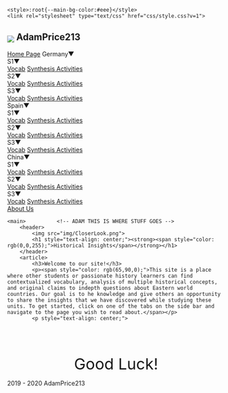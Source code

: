 <!DOCTYPE html>
<html lang="en-US">
<head>
	<script data-ad-client="ca-pub-5095957516234651" async src="https://pagead2.googlesyndication.com/pagead/js/adsbygoogle.js"></script>
	<link rel="icon" type="image/png" href="/img/favicon-32x32.png" sizes="32x32" />
	<link rel="icon" type="image/png" href="/img/favicon-16x16.png" sizes="16x16" />
	<title>Home - AdamPrice213</title>
	<meta charset="UTF-8">
	<meta name="description" content="">
	<meta name="keywords" content="">
	<meta name="author" content="Preston Corless, Adam Price">
	<meta name="viewport" content="width=device-width, initial-scale=1">
	<link rel="stylesheet" href="https://fonts.googleapis.com/css?family=Roboto">
	<link rel="stylesheet" href="https://fonts.googleapis.com/css?family=Montserrat">

	<style>:root{--main-bg-color:#eee}</style>
	<link rel="stylesheet" type="text/css" href="css/style.css?v=1">
</head>
<body>
	<aside>
		<h2><img src="/img/favicon-32x32.png" style="vertical-align:text-bottom"> AdamPrice213</h2>
		<a href="/">Home Page</a>
	<a class="dropdown-btn">Germany<span>▼</span></a>
		<div class="dropdown-container">
			<a class="dropdown-btn">S1<span>▼</span></a>
			<div class="dropdown-container">
				<a href="/germany/s1/vocab">Vocab</a>
				<a href="/germany/s1/synth-act">Synthesis Activities</a>
			</div>
			<a class="dropdown-btn">S2<span>▼</span></a>
			<div class="dropdown-container">
				<a href="/germany/s2/vocab">Vocab</a>
				<a href="/germany/s2/synth-act">Synthesis Activities</a>
			</div>
			<a class="dropdown-btn">S3<span>▼</span></a>
			<div class="dropdown-container">
				<a href="/germany/s3/vocab">Vocab</a>
				<a href="/germany/s3/synth-act">Synthesis Activities</a>
			</div>
		</div>
		<a class="dropdown-btn">Spain<span>▼</span></a>
		<div class="dropdown-container">
			<a class="dropdown-btn">S1<span>▼</span></a>
			<div class="dropdown-container">
				<a href="/spain/s1/vocab">Vocab</a>
				<a href="/spain/s1/synth-act">Synthesis Activities</a>
			</div>
			<a class="dropdown-btn">S2<span>▼</span></a>
			<div class="dropdown-container">
				<a href="/spain/s2/vocab">Vocab</a>
				<a href="/spain/s2/synth-act">Synthesis Activities</a>
			</div>
			<a class="dropdown-btn">S3<span>▼</span></a>
			<div class="dropdown-container">
				<a href="/spain/s3/vocab">Vocab</a>
				<a href="/spain/s3/synth-act">Synthesis Activities</a>
			</div>
		</div>
		<a class="dropdown-btn">China<span>▼</span></a>
		<div class="dropdown-container">
			<a class="dropdown-btn">S1<span>▼</span></a>
			<div class="dropdown-container">
				<a href="/china/s1/vocab">Vocab</a>
				<a href="/china/s1/synth-act">Synthesis Activities</a>
			</div>
			<a class="dropdown-btn">S2<span>▼</span></a>
			<div class="dropdown-container">
				<a href="/china/s2/vocab">Vocab</a>
				<a href="/china/s2/synth-act">Synthesis Activities</a>
			</div>
			<a class="dropdown-btn">S3<span>▼</span></a>
			<div class="dropdown-container">
				<a href="/china/s3/vocab">Vocab</a>
				<a href="/china/s3/synth-act">Synthesis Activities</a>
			</div>
		</div>
		<a href="/about">About Us</a>
	</aside>

	<main>			<!-- ADAM THIS IS WHERE STUFF GOES -->
		<header>
			<img src="img/CloserLook.png">
			<h1 style="text-align: center;"><strong><span style="color: rgb(0,0,255);">Historical Insights</span></strong></h1>
		</header>
		<article>
			<h3>Welcome to our site!</h3>
			<p><span style="color: rgb(65,90,0);">This site is a place where other students or passionate history learners can find contextualized vocabulary, analysis of multiple historical concepts, and original claims to indepth questions about Eastern world countries. Our goal is to he knowledge and give others an opportunity to share the insights that we have discovered while studying these units. To get started, click on one of the tabs on the side bar and navigate to the page you wish to read about.</span></p>
			<p style="text-align: center;">
			
  <br>
</p>
<p style="text-align: center;">
  <br>
</p>
<p style="text-align: center;"><span style="font-size: 36px;">Good Luck!</span></p>
		</article>
		<footer>2019 - 2020 AdamPrice213</footer>
	</main>
	<div id="wrapfabtest"><div class="adBanner"></div></div>
	<script type="text/javascript" src="js/script-min.js?v=1"></script>
</body>
</html>

